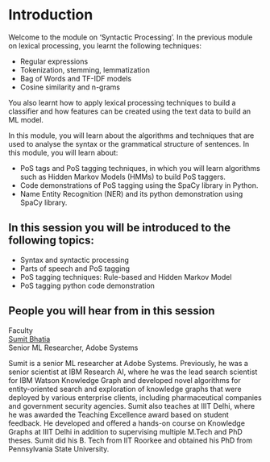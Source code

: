 # Introduction

Welcome to the module on ‘Syntactic Processing’. In the previous module on lexical processing, you learnt the following techniques:

-   Regular expressions
-   Tokenization, stemming, lemmatization
-   Bag of Words and TF-IDF models
-   Cosine similarity and n-grams

You also learnt how to apply lexical processing techniques to build a classifier and how features can be created using the text data to build an ML model.

In this module, you will learn about the algorithms and techniques that are used to analyse the syntax or the grammatical structure of sentences. In this module, you will learn about:

-   PoS tags and PoS tagging techniques, in which you will learn algorithms such as Hidden Markov Models (HMMs) to build PoS taggers.
-   Code demonstrations of PoS tagging using the SpaCy library in Python.
-   Name Entity Recognition (NER) and its python demonstration using SpaCy library.

## In this session you will be introduced to the following topics:

-   Syntax and syntactic processing
-   Parts of speech and PoS tagging
-   PoS tagging techniques: Rule-based and Hidden Markov Model
-   PoS tagging python code demonstration

## People you will hear from in this session

Faculty  
[Sumit Bhatia](https://www.linkedin.com/in/sumitonlinkedin/)  
Senior ML Researcher, Adobe Systems

Sumit is a senior ML researcher at Adobe Systems. Previously, he was a senior scientist at IBM Research AI, where he was the lead search scientist for IBM Watson Knowledge Graph and developed novel algorithms for entity-oriented search and exploration of knowledge graphs that were deployed by various enterprise clients, including pharmaceutical companies and government security agencies. Sumit also teaches at IIIT Delhi, where he was awarded the Teaching Excellence award based on student feedback. He developed and offered a hands-on course on Knowledge Graphs at IIIT Delhi in addition to supervising multiple M.Tech and PhD theses. Sumit did his B. Tech from IIT Roorkee and obtained his PhD from Pennsylvania State University.